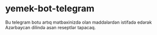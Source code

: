 # yemek-bot-telegram
Bu telegram botu artıq mətbəxinizdə olan maddələrdən istifadə edərək Azərbaycan dilində asan reseptlər tapacaq.
